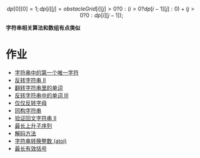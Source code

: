 ```math
dp[0][0] = 1;
dp[i][j] = obstacleGrid[i][j] > 0 ? 0 : (i > 0 ? dp[i - 1][j] : 0) + (j > 0 ? 0 : dp[i][j - 1]);
```

**字符串相关算法和数组有点类似**

# 作业
* [字符串中的第一个唯一字符](./P387Solution.java)
* [反转字符串 II](./P541Solution.java)
* [翻转字符串里的单词](./P151Solution.java)
* [反转字符串中的单词 III](./P557Solution.java)
* [仅仅反转字母](./P917Solution.java)
* [同构字符串](./P205Solution.java)
* [验证回文字符串 Ⅱ](./P680Solution.java)
* [最长上升子序列](./P300Solution.java)
* [解码方法](./P91Solution.java)
* [字符串转换整数 (atoi)](./P8Solution.java)
* [最长有效括号](./P32Solution.java)